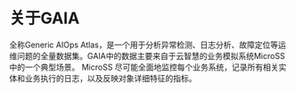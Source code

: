 # 关于GAIA

全称Generic AIOps Atlas，是一个用于分析异常检测、日志分析、故障定位等运维问题的全量数据集。GAIA中的数据主要来自于云智慧的业务模拟系统MicroSS中的一个典型场景。 MicroSS 尽可能全面地监控每个业务系统，记录所有相关实体和业务执行的日志，以及反映对象详细特征的指标。